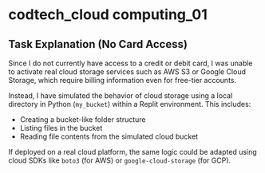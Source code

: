 # codtech_cloud computing_01
## Task Explanation (No Card Access)

Since I do not currently have access to a credit or debit card, I was unable to activate real cloud storage services such as AWS S3 or Google Cloud Storage, which require billing information even for free-tier accounts.

Instead, I have simulated the behavior of cloud storage using a local directory in Python (`my_bucket`) within a Replit environment. This includes:
- Creating a bucket-like folder structure  
- Listing files in the bucket  
- Reading file contents from the simulated cloud bucket

If deployed on a real cloud platform, the same logic could be adapted using cloud SDKs like `boto3` (for AWS) or `google-cloud-storage` (for GCP).


